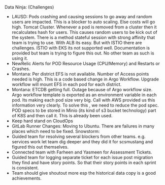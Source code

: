 Data Ninja: (Challenges)
- LAUSD: Pods crashing and causing sessions to go away and random users are impacted. This is a blocker to auto scaling. Else costs will go high. Tomcat Cluster. Whenever a pod is removed from a cluster then it recalculates hash for users. This causes random users to be kick out of the system. There is a method stateful session with strong affinity that team is trying to use. With ALB its easy. But with ISTIO there are challenges. ISTIO with EKS its not supported well. Documentation is provided but team is trying to figure this out. No other team as such is using it. 
- NewRelic Alerts for POD Resource Usage (CPU/Memory) and Restarts or Crashes. 
- Montana: Per district EFS is not available. Number of Access points needed is high. This is a code based change in Argo Workflow. Upgrade workflow will mount EFS in each pod for each district. 
- Montana: ETCDB getting full. Outage because of Argo workflow size. Argo workflow template is exported as an environment variable in each pod. Its making each pod size very big. Call with AWS provided us this information very clearly. To solve this , we need to reduce the pod spec. POD specs to be stored in Minio (its kind of s3 bucket technology) part of K8S and then call it. This is already been used.
- Keep hard stand on CloudOps
- GitLab Runner Changes: Moving to Ubuntu. There are failures in many places which need to be fixed. 
Snowstorm: 
- Guided team for resolving several blockers from other teams. e.g. services work let team dig deeper and they did it for scsmustang and figured this out themselves. 
- Connected team with Farheen and Yasmeen for Assessment Tickets. 
- Guided team for logging separate ticket for each issue post migration they find and have story points. So that their story points in each sprint is consistent. 
- Team should give shoutout more esp the historical data copy is a good achievements. 
